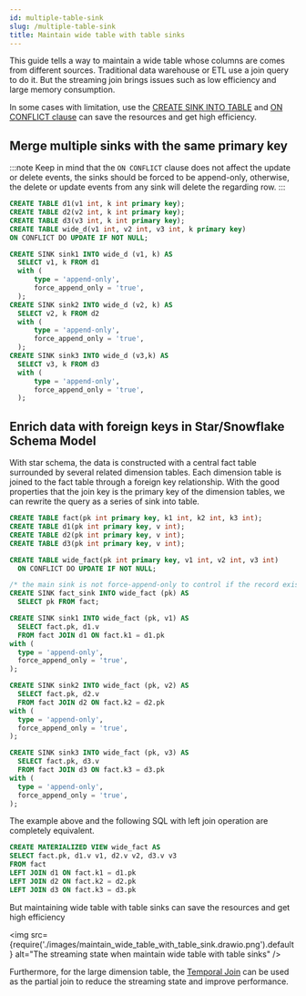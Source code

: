 ```yaml
---
id: multiple-table-sink
slug: /multiple-table-sink
title: Maintain wide table with table sinks
---
```

<head>
  <link rel="canonical" href="https://docs.risingwave.com/docs/current/multiple-table-sink/" />
</head>

This guide tells a way to maintain a wide table whose columns are comes from different sources. Traditional data warehouse or ETL use a join query to do it. But the streaming join brings issues such as low efficiency and large memory consumption. 

In some cases with limitation, use the [CREATE SINK INTO TABLE](/commands/sql-create-sink-into.md) and [ON CONFLICT clause](/commands/sql-create-table.md#pk-conflict-behavior) can save the resources and get high efficiency.

## Merge multiple sinks with the same primary key

:::note
Keep in mind that the `ON CONFLICT` clause does not affect the update or delete events, the sinks should be forced to be append-only, otherwise, the delete or update events from any sink will delete the regarding row.
:::

```SQL
CREATE TABLE d1(v1 int, k int primary key);
CREATE TABLE d2(v2 int, k int primary key);
CREATE TABLE d3(v3 int, k int primary key);
CREATE TABLE wide_d(v1 int, v2 int, v3 int, k primary key)
ON CONFLICT DO UPDATE IF NOT NULL;

CREATE SINK sink1 INTO wide_d (v1, k) AS
  SELECT v1, k FROM d1
  with (
      type = 'append-only',
      force_append_only = 'true',
  );
CREATE SINK sink2 INTO wide_d (v2, k) AS
  SELECT v2, k FROM d2
  with (
      type = 'append-only',
      force_append_only = 'true',
  );
CREATE SINK sink3 INTO wide_d (v3,k) AS 
  SELECT v3, k FROM d3
  with (
      type = 'append-only',
      force_append_only = 'true',
  );
```

## Enrich data with foreign keys in Star/Snowflake Schema Model

With star schema, the data is constructed with a central fact table surrounded by several related dimension tables. Each dimension table is joined to the fact table through a foreign key relationship. With the good properties that the join key is the primary key of the dimension tables, we can rewrite the query as a series of sink into table.

```sql
CREATE TABLE fact(pk int primary key, k1 int, k2 int, k3 int);
CREATE TABLE d1(pk int primary key, v int);
CREATE TABLE d2(pk int primary key, v int);
CREATE TABLE d3(pk int primary key, v int);

CREATE TABLE wide_fact(pk int primary key, v1 int, v2 int, v3 int)
  ON CONFLICT DO UPDATE IF NOT NULL;

/* the main sink is not force-append-only to control if the record exists*/
CREATE SINK fact_sink INTO wide_fact (pk) AS
  SELECT pk FROM fact;

CREATE SINK sink1 INTO wide_fact (pk, v1) AS
  SELECT fact.pk, d1.v
  FROM fact JOIN d1 ON fact.k1 = d1.pk
with (
  type = 'append-only',
  force_append_only = 'true',
);

CREATE SINK sink2 INTO wide_fact (pk, v2) AS
  SELECT fact.pk, d2.v
  FROM fact JOIN d2 ON fact.k2 = d2.pk
with (
  type = 'append-only',
  force_append_only = 'true',
);

CREATE SINK sink3 INTO wide_fact (pk, v3) AS
  SELECT fact.pk, d3.v
  FROM fact JOIN d3 ON fact.k3 = d3.pk
with (
  type = 'append-only',
  force_append_only = 'true',
);
```

The example above and the following SQL with left join operation are completely equivalent.

```SQL
CREATE MATERIALIZED VIEW wide_fact AS 
SELECT fact.pk, d1.v v1, d2.v v2, d3.v v3
FROM fact
LEFT JOIN d1 ON fact.k1 = d1.pk
LEFT JOIN d2 ON fact.k2 = d2.pk
LEFT JOIN d3 ON fact.k3 = d3.pk
```

But maintaining wide table with table sinks can save the resources and get high efficiency

<img
  src={require('./images/maintain_wide_table_with_table_sink.drawio.png').default}
  alt="The streaming state when maintain wide table with table sinks"
/>

Furthermore, for the large dimension table, the [Temporal Join](/sql/query-syntax/query-syntax-join-clause.md) can be used as the partial join to reduce the streaming state and improve performance.